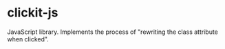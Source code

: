 # clickit-js
JavaScript library. Implements the process of "rewriting the class attribute when clicked".

